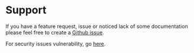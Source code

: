 # Support

If you have a feature request, issue or noticed lack of some documentation please feel free to create a <a href="https://github.com/Dixer-ETL/dixer-docs/issues/new" target=_blank>Github issue</a>.

For security issues vulnerability, go [here](Security-police.md).